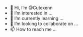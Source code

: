 - 👋 Hi, I’m @Cutexenn
- 👀 I’m interested in ...
- 🌱 I’m currently learning ...
- 💞️ I’m looking to collaborate on ...
- 📫 How to reach me ...

<!---
Cutexenn/Cutexenn is a ✨ special ✨ repository because its `README.md` (this file) appears on your GitHub profile.
You can click the Preview link to take a look at your changes.
--->
